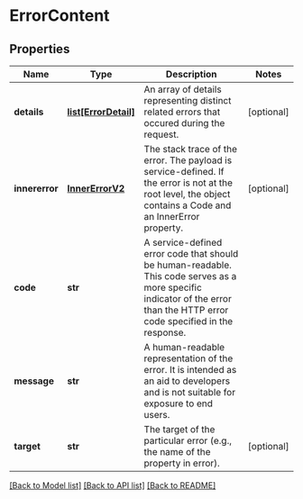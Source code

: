 # ErrorContent

## Properties
Name | Type | Description | Notes
------------ | ------------- | ------------- | -------------
**details** | [**list[ErrorDetail]**](ErrorDetail.md) | An array of details representing distinct related errors that occured during the request. | [optional] 
**innererror** | [**InnerErrorV2**](InnerErrorV2.md) | The stack trace of the error. The payload is service-defined.  If the error is not at the root level, the object contains a Code  and an InnerError property. | [optional] 
**code** | **str** | A service-defined error code that should be human-readable.  This code serves as a more specific indicator of the error than  the HTTP error code specified in the response. | 
**message** | **str** | A human-readable representation of the error. It is intended as  an aid to developers and is not suitable for exposure to end users. | 
**target** | **str** | The target of the particular error (e.g., the name of the property in error). | [optional] 

[[Back to Model list]](../README.md#documentation-for-models) [[Back to API list]](../README.md#documentation-for-api-endpoints) [[Back to README]](../README.md)


